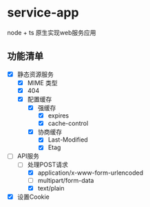 # service-app
node + ts 原生实现web服务应用

## 功能清单

- [x] 静态资源服务
  - [x] MIME 类型
  - [x] 404
  - [x] 配置缓存
    - [x] 强缓存
        - [x] expires
        - [x] cache-control
    - [x] 协商缓存
        - [x] Last-Modified
        - [x] Etag

- [ ] API服务
  - [ ] 处理POST请求
    - [x] application/x-www-form-urlencoded
    - [ ] multipart/form-data
    - [x] text/plain

- [x] 设置Cookie
